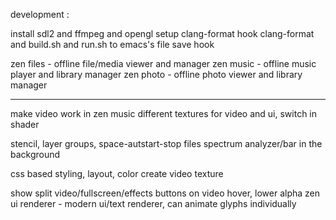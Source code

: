 development :

install sdl2 and ffmpeg and opengl
setup clang-format
hook clang-format and build.sh and run.sh to emacs's file save hook

zen files - offline file/media viewer and manager
zen music - offline music player and library manager
zen photo - offline photo viewer and library manager

---

make video work in zen music
different textures for video and ui, switch in shader

stencil, layer groups, space-autstart-stop files
spectrum analyzer/bar in the background

css based styling, layout, color
create video texture

show split video/fullscreen/effects buttons on video hover, lower alpha
zen ui renderer - modern ui/text renderer, can animate glyphs individually
